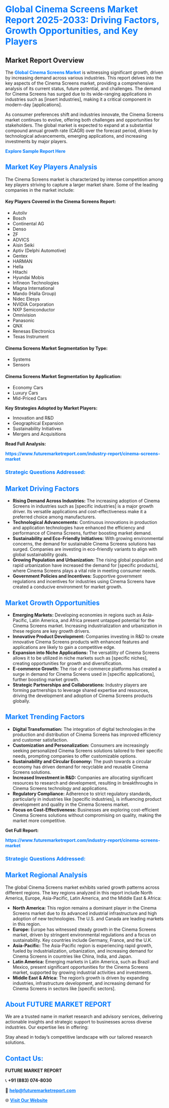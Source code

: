 <h1 style="color: #007BFF;">Global Cinema Screens Market Report 2025-2033: Driving Factors, Growth Opportunities, and Key Players</h1>

<section id="overview">
<h2>Market Report Overview</h2>
<p>The <a href="https://www.futuremarketreport.com/industry-report/cinema-screens-market" style="color: #007BFF; text-decoration: none;"><strong>Global Cinema Screens Market</strong></a> is witnessing significant growth, driven by increasing demand across various industries. This report delves into the key aspects of the Cinema Screens market, providing a comprehensive analysis of its current status, future potential, and challenges. The demand for Cinema Screens has surged due to its wide-ranging applications in industries such as [insert industries], making it a critical component in modern-day [applications].</p>
<p>As consumer preferences shift and industries innovate, the Cinema Screens market continues to evolve, offering both challenges and opportunities for stakeholders. The global market is expected to expand at a substantial compound annual growth rate (CAGR) over the forecast period, driven by technological advancements, emerging applications, and increasing investments by major players.</p>
</section>

<section id="overview">
<p><a href="https://www.futuremarketreport.com/request-sample/reportId=33844" style="color: #007BFF; text-decoration: none;"><strong>Explore Sample Report Here</strong></a></p>
</section>

<section id="key-players">
<h2 style="color: #007BFF;">Market Key Players Analysis</h2>
<p>The Cinema Screens market is characterized by intense competition among key players striving to capture a larger market share. Some of the leading companies in the market include:</p>
<h4>Key Players Covered in the Cinema Screens Report:</h4>
<ul><li>Autoliv</li><li>Bosch</li><li>Continental AG</li><li>Denso</li><li>ZF</li><li>ADVICS</li><li>Aisin Seiki</li><li>Aptiv (Delphi Automotive)</li><li>Gentex</li><li>HARMAN</li><li>Hella</li><li>Hitachi</li><li>Hyundai Mobis</li><li>Infineon Technologies</li><li>Magna International</li><li>Mando (Halla Group)</li><li>Nidec Elesys</li><li>NVIDIA Corporation</li><li>NXP Semiconductor</li><li>Omnivision</li><li>Panasonic</li><li>QNX</li><li>Renesas Electronics</li><li>Texas Instrument</li></ul>
<h4>Cinema Screens Market Segmentation by Type:</h4>
<ul><li>Systems</li><li>Sensors</li></ul>

<h4>Cinema Screens Market Segmentation by Application:</h4>
<ul><li>Economy Cars</li><li>Luxury Cars</li><li>Mid-Priced Cars</li></ul>
<p><strong>Key Strategies Adopted by Market Players:</strong></p>
<ul>
<li>Innovation and R&D</li>
<li>Geographical Expansion</li>
<li>Sustainability Initiatives</li>
<li>Mergers and Acquisitions</li>
</ul>
</section>

<section>
<p><strong>Read Full Analysis: </strong></p><a href="https://www.futuremarketreport.com/industry-report/cinema-screens-market" style="color: #007BFF; text-decoration: none;"><strong>https://www.futuremarketreport.com/industry-report/cinema-screens-market</strong></a>
<h3 style="color: #007BFF;">Strategic Questions Addressed:</h3>
</section>

<section id="driving-factors">
<h2 style="color: #007BFF;">Market Driving Factors</h2>
<ul>
<li><strong>Rising Demand Across Industries:</strong> The increasing adoption of Cinema Screens in industries such as [specific industries] is a major growth driver. Its versatile applications and cost-effectiveness make it a preferred choice among manufacturers.</li>
<li><strong>Technological Advancements:</strong> Continuous innovations in production and application technologies have enhanced the efficiency and performance of Cinema Screens, further boosting market demand.</li>
<li><strong>Sustainability and Eco-Friendly Initiatives:</strong> With growing environmental concerns, the demand for sustainable Cinema Screens solutions has surged. Companies are investing in eco-friendly variants to align with global sustainability goals.</li>
<li><strong>Growing Population and Urbanization:</strong> The rising global population and rapid urbanization have increased the demand for [specific products], where Cinema Screens plays a vital role in meeting consumer needs.</li>
<li><strong>Government Policies and Incentives:</strong> Supportive government regulations and incentives for industries using Cinema Screens have created a conducive environment for market growth.</li>
</ul>
</section>

<section id="growth-opportunities">
<h2 style="color: #007BFF;">Market Growth Opportunities</h2>
<ul>
<li><strong>Emerging Markets:</strong> Developing economies in regions such as Asia-Pacific, Latin America, and Africa present untapped potential for the Cinema Screens market. Increasing industrialization and urbanization in these regions are key growth drivers.</li>
<li><strong>Innovative Product Development:</strong> Companies investing in R&D to create innovative Cinema Screens products with enhanced features and applications are likely to gain a competitive edge.</li>
<li><strong>Expansion into Niche Applications:</strong> The versatility of Cinema Screens allows it to be utilized in niche markets such as [specific niches], creating opportunities for growth and diversification.</li>
<li><strong>E-commerce Growth:</strong> The rise of e-commerce platforms has created a surge in demand for Cinema Screens used in [specific applications], further boosting market growth.</li>
<li><strong>Strategic Partnerships and Collaborations:</strong> Industry players are forming partnerships to leverage shared expertise and resources, driving the development and adoption of Cinema Screens products globally.</li>
</ul>
</section>

<section id="trending-factors">
<h2 style="color: #007BFF;">Market Trending Factors</h2>
<ul>
<li><strong>Digital Transformation:</strong> The integration of digital technologies in the production and distribution of Cinema Screens has improved efficiency and customer satisfaction.</li>
<li><strong>Customization and Personalization:</strong> Consumers are increasingly seeking personalized Cinema Screens solutions tailored to their specific needs, prompting companies to offer customizable options.</li>
<li><strong>Sustainability and Circular Economy:</strong> The push towards a circular economy has driven demand for recyclable and reusable Cinema Screens solutions.</li>
<li><strong>Increased Investment in R&D:</strong> Companies are allocating significant resources to research and development, resulting in breakthroughs in Cinema Screens technology and applications.</li>
<li><strong>Regulatory Compliance:</strong> Adherence to strict regulatory standards, particularly in industries like [specific industries], is influencing product development and quality in the Cinema Screens market.</li>
<li><strong>Focus on Cost-Effectiveness:</strong> Businesses are exploring cost-efficient Cinema Screens solutions without compromising on quality, making the market more competitive.</li>
</ul>
</section>

<section>
<p><strong>Get Full Report: </strong></p><a href="https://www.futuremarketreport.com/industry-report/cinema-screens-market" style="color: #007BFF; text-decoration: none;"><strong>https://www.futuremarketreport.com/industry-report/cinema-screens-market</strong></a>
<h3 style="color: #007BFF;">Strategic Questions Addressed:</h3>
</section>


<section id="regional-analysis">
<h2 style="color: #007BFF;">Market Regional Analysis</h2>
<p>The global Cinema Screens market exhibits varied growth patterns across different regions. The key regions analyzed in this report include North America, Europe, Asia-Pacific, Latin America, and the Middle East & Africa:</p>
<ul>
<li><strong>North America:</strong> This region remains a dominant player in the Cinema Screens market due to its advanced industrial infrastructure and high adoption of new technologies. The U.S. and Canada are leading markets in this region.</li>
<li><strong>Europe:</strong> Europe has witnessed steady growth in the Cinema Screens market, driven by stringent environmental regulations and a focus on sustainability. Key countries include Germany, France, and the U.K.</li>
<li><strong>Asia-Pacific:</strong> The Asia-Pacific region is experiencing rapid growth, fueled by industrialization, urbanization, and increasing demand for Cinema Screens in countries like China, India, and Japan.</li>
<li><strong>Latin America:</strong> Emerging markets in Latin America, such as Brazil and Mexico, present significant opportunities for the Cinema Screens market, supported by growing industrial activities and investments.</li>
<li><strong>Middle East & Africa:</strong> The region’s growth is driven by expanding industries, infrastructure development, and increasing demand for Cinema Screens in sectors like [specific sectors].</li>
</ul>
</section>

<footer>
<h2 style="color: #007BFF;">About FUTURE MARKET REPORT</h2>
<p>We are a trusted name in market research and advisory services, delivering actionable insights and strategic support to businesses across diverse industries. Our expertise lies in offering:</p>

<p>Stay ahead in today’s competitive landscape with our tailored research solutions.</p>

<h2 style="color: #007BFF;">Contact Us:</h2>
<p><strong>FUTURE MARKET REPORT</strong></p>
<p>📞 <strong>+91 (883) 074-8030</strong></p>
<p>📧 <strong><a href="mailto:help@futuremarketreport.com" style="color: #007BFF;">help@futuremarketreport.com</a></strong></p>
<p>🌐 <strong><a href="https://www.futuremarketreport.com/" style="color: #007BFF;">Visit Our Website</a></strong></p>
</footer>